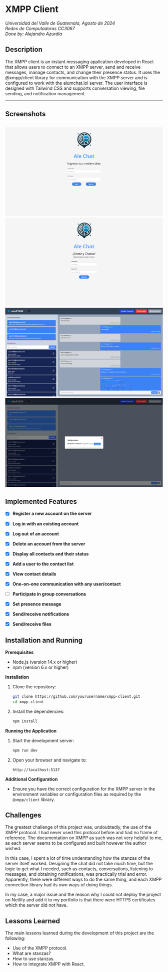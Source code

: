 # XMPP Client
*Universidad del Valle de Guatemala, Agosto de 2024* <br>
*Redes de Computadoras CC3067* <br>
*Done by: Alejandro Azurdia*

## Description
The XMPP client is an instant messaging application developed in React that allows users to connect to an XMPP server, send and receive messages, manage contacts, and change their presence status. It uses the @xmpp/client library for communication with the XMPP server and is configured to work with the alumchat.lol server. The user interface is designed with Tailwind CSS and supports conversation viewing, file sending, and notification management.

---
## Screenshots

![img_2.png](imgs/img_2.png)
![img_4.png](imgs/img_4.png)
![img_1.png](imgs/img_1.png)
![img_5.png](imgs/img_5.png)
---
## Implemented Features
- [x] **Register a new account on the server**
- [x] **Log in with an existing account**
- [x] **Log out of an account**
- [x] **Delete an account from the server**
- [x] **Display all contacts and their status**
- [x] **Add a user to the contact list**
- [x] **View contact details**
- [x] **One-on-one communication with any user/contact**
- [ ] **Participate in group conversations**
- [x] **Set presence message**
- [x] **Send/receive notifications**
- [x] **Send/receive files**


## Installation and Running

**Prerequisites**
- Node.js (version 14.x or higher)
- npm (version 6.x or higher)

**Installation**
1. Clone the repository:
    ```sh
    git clone https://github.com/yourusername/xmpp-client.git
    cd xmpp-client
    ```

2. Install the dependencies:
    ```sh
    npm install
    ```

**Running the Application**
1. Start the development server:
    ```sh
    npm run dev
    ```

2. Open your browser and navigate to:
    ```
    http://localhost:5137
    ```

**Additional Configuration**
- Ensure you have the correct configuration for the XMPP server in the environment variables or configuration files as required by the `@xmpp/client` library.


## Challenges
The greatest challenge of this project was, undoubtedly, the use of the XMPP protocol. I had never used this protocol before and had no frame of reference. The documentation on XMPP as such was not very helpful to me, as each server seems to be configured and built however the author wished.

In this case, I spent a lot of time understanding how the stanzas of the server itself worked. Designing the chat did not take much time, but the logic to get what I needed, such as contacts, conversations, listening to messages, and obtaining notifications, was practically trial and error. Apparently, there were different ways to do the same thing, and each XMPP connection library had its own ways of doing things.

In my case, a major issue and the reason why I could not deploy the project on Netlify and add it to my portfolio is that there were HTTPS certificates which the server did not have.

## Lessons Learned
The main lessons learned during the development of this project are the following:

- Use of the XMPP protocol.
- What are stanzas?
- How to use stanzas.
- How to integrate XMPP with React.
